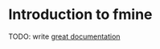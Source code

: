 # Introduction to fmine

TODO: write [great documentation](http://jacobian.org/writing/what-to-write/)
